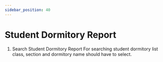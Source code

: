 ```yaml
---
sidebar_position: 40
---
```

 
# Student Dormitory Report
1. Search Student Dormitory Report
For searching student dormitory list class, section and dormitory name should have to select.